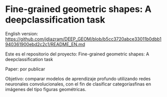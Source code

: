 # Fine-grained geometric shapes: A deepclassification task
English version: https://github.com/jdiazram/DEEP_GEOM/blob/b5cc3720abce33011b0dbb1940361900ebd2c2c1/README_EN.md


Este es el repositorio del proyecto: Fine-grained geometric shapes: A deepclassification task

Paper: por publicar

Objetivo: comparar modelos de aprendizaje profundo utilizando redes neuronales convolucionales, con el fin de clasificar categoríasfinas en imágenes del tipo figuras geométricas.
